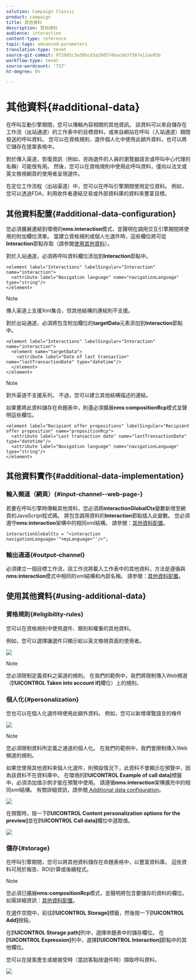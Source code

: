 ```yaml
---
solution: Campaign Classic
product: campaign
title: 其他資料
description: 其他資料
audience: interaction
content-type: reference
topic-tags: advanced-parameters
translation-type: tm+mt
source-git-commit: 972885c3a38bcd3a260574bacbb3f507e11ae05b
workflow-type: tm+mt
source-wordcount: '717'
ht-degree: 0%

---
```



# 其他資料{#additional-data}

在呼叫互動引擎期間，您可以傳輸內容相關的其他資訊。 該資料可以來自儲存在工作流（出站通道）的工作表中的目標資料，或來自網站在呼叫（入站通道）期間發送的呼叫資料。 您可以在資格規則、選件個人化中使用此額外資料，也可以將它儲存在提案表格中。

對於傳入渠道，恢復資訊（例如，咨詢選件的人員的瀏覽器語言或呼叫中心代理的名稱）可能很有用。 然後，您可以在資格規則中使用此呼叫資料，僅向以法文或英文檢視網頁的使用者呈現選件。

在定位工作流程（出站渠道）中，您可以在呼叫引擎期間使用定位資料。 例如，您可以透過FDA，利用收件者連結交易或外部資料庫的資料來豐富目標。

## 其他資料配置{#additional-data-configuration}

您必須擴展連結到環境的&#x200B;**nms:interaction**&#x200B;模式，並聲明在調用交互引擎期間將使用的附加欄位清單。 當建立資格規則或個人化選件時，這些欄位將可從&#x200B;**Interaction**&#x200B;節點存取（請參閱[使用其他資料](#using-additional-data)）。

對於入站通道，必須將呼叫資料欄位添加到&#x200B;**Interaction**&#x200B;節點中。

```
<element label="Interactions" labelSingular="Interaction" name="interaction">
  <attribute label="Navigation language" name="navigationLanguage" type="string"/>
</element>
```

>[!NOTE]
>
>傳入渠道上支援Xml集合，但其他結構的連結則不支援。

對於出站通道，必須將包含附加欄位的&#x200B;**targetData**&#x200B;元素添加到&#x200B;**Interaction**&#x200B;節點中。

```
<element label="Interactions" labelSingular="Interaction" name="interaction">
  <element name="targetData">
    <attribute label="Date of last transaction" name="lastTransactionDate" type="datetime"/>
  </element>
</element>
```

>[!NOTE]
>
>對外渠道不支援系列。 不過，您可以建立其他結構描述的連結。

如果要將此資料儲存在命題表中，則還必須擴展&#x200B;**nms:compositionRcp**&#x200B;模式並聲明這些欄位。

```
<element label="Recipient offer propositions" labelSingular="Recipient offer proposition" name="propositionRcp">
  <attribute label="Last transaction date" name="lastTransactionDate" type="datetime"/>
  <attribute label="Navigation language" name="navigationLanguage" type="string"/>
</element>
```

## 其他資料實作{#additional-data-implementation}

### 輸入頻道（網頁）{#input-channel--web-page-}

若要在呼叫引擎時傳輸其他資料，您必須將&#x200B;**interactionGlobalCtx**&#x200B;變數新增至網頁的JavaScript程式碼。 將包含調用資料的&#x200B;**Interaction**&#x200B;節點插入此變數。 您必須遵守&#x200B;**nms:interaction**&#x200B;架構中的相同xml結構。 請參閱：[其他資料配置](#additional-data-configuration)。

```
interactionGlobalCtx = "<interaction navigationLanguage='"+myLanguage+"'/>";
```

### 輸出通道{#output-channel}

必須建立一個目標工作流，該工作流將載入工作表中的其他資料，方法是遵循與&#x200B;**nms:interaction**&#x200B;模式中相同的xml結構和內部名稱。 請參閱：[其他資料配置](#additional-data-configuration)。

## 使用其他資料{#using-additional-data}

### 資格規則{#eligibility-rules}

您可以在資格規則中使用選件、類別和權重的其他資料。

例如，您可以選擇讓選件只顯示給以英文檢視頁面的使用者。

![](assets/ita_calldata_query.png)

>[!NOTE]
>
>您必須限制定義資料之渠道的規則。 在我們的範例中，我們將限制傳入Web頻道（**[!UICONTROL Taken into account if]**&#x200B;欄位）上的規則。

### 個人化{#personalization}

您也可以在個人化選件時使用此額外資料。 例如，您可以新增導覽語言的條件

![](assets/ita_calldata_perso.png)

>[!NOTE]
>
>您必須限制資料所定義之通道的個人化。 在我們的範例中，我們會限制傳入Web頻道的規則。

如果您使用其他資料來個人化選件，則預設情況下，此資料不會顯示在預覽中，因為該資料不在資料庫中。 在環境的&#x200B;**[!UICONTROL Example of call data]**&#x200B;標籤中，必須添加值示例才能在預覽中使用。 請遵循&#x200B;**nms:interaction**&#x200B;架構擴充中的相同xml結構。 有關詳細資訊，請參閱[ Additional data configuration](#additional-data-configuration)。

![](assets/ita_calldata_preview.png)

在預覽時，按一下&#x200B;**[!UICONTROL Content personalization options for the preview]**&#x200B;並在&#x200B;**[!UICONTROL Call data]**&#x200B;欄位中選取值。

![](assets/ita_calldata_preview2.png)

### 儲存{#storage}

在呼叫引擎期間，您可以將其他資料儲存在命題表格中，以豐富資料庫。 這些資料可用於報告、ROI計算或後續程式。

>[!NOTE]
>
>您必須已擴展&#x200B;**nms:compositionRcp**&#x200B;模式，並聲明將包含要儲存的資料的欄位。 如需詳細資訊：[其他資料配置](#additional-data-configuration)。

在選件空間中，前往&#x200B;**[!UICONTROL Storage]**&#x200B;標籤，然後按一下&#x200B;**[!UICONTROL Add]**&#x200B;按鈕。

在&#x200B;**[!UICONTROL Storage path]**&#x200B;列中，選擇命題表中的儲存欄位。 在&#x200B;**[!UICONTROL Expression]**&#x200B;列中，選擇&#x200B;**[!UICONTROL Interaction]**&#x200B;節點中的其他欄位。

您可以在提案產生或被接受時（當訪客點按選件時）擷取呼叫資料。

![](assets/ita_calldata_storage.png)

